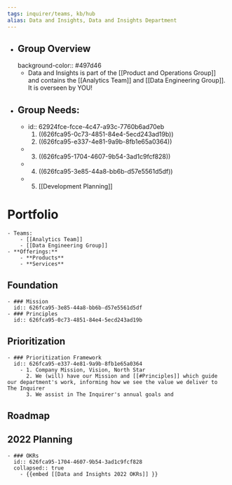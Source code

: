 ```yaml
---
tags: inquirer/teams, kb/hub
alias: Data and Insights, Data and Insights Department
---
```


- ## Group Overview
  background-color:: #497d46
	- Data and Insights is part of the [[Product and Operations Group]] and contains the [[Analytics Team]] and [[Data Engineering Group]]. It is overseen by YOU!
- ## Group Needs:
	- id:: 62924fce-fcce-4c47-a93c-7760b6ad70eb
	  1. ((626fca95-0c73-4851-84e4-5ecd243ad19b))
	  2. ((626fca95-e337-4e81-9a9b-8fb1e65a0364))
	- 3. ((626fca95-1704-4607-9b54-3ad1c9fcf828))
	- 4. ((626fca95-3e85-44a8-bb6b-d57e5561d5df))
	- 5. [[Development Planning]]
# Portfolio
	- Teams:
		- [[Analytics Team]]
		- [[Data Engineering Group]]
	- **Offerings:**
		- **Products**
		- **Services**
## Foundation
	- ### Mission
	  id:: 626fca95-3e85-44a8-bb6b-d57e5561d5df
	- ### Principles
	  id:: 626fca95-0c73-4851-84e4-5ecd243ad19b
## Prioritization
	- ### Prioritization Framework
	  id:: 626fca95-e337-4e81-9a9b-8fb1e65a0364
		- 1. Company Mission, Vision, North Star
		  2. We (will) have our Mission and [[#Principles]] which guide our department's work, informing how we see the value we deliver to The Inquirer
		  3. We assist in The Inquirer's annual goals and
## Roadmap
## 2022 Planning
	- ### OKRs
	  id:: 626fca95-1704-4607-9b54-3ad1c9fcf828
	  collapsed:: true
		- {{embed [[Data and Insights 2022 OKRs]] }}